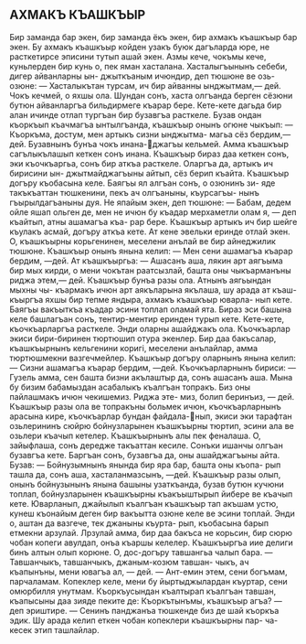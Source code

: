 ## АХМАКЪ КЪАШКЪЫР

Бир заманда бар экен, бир заманда ёкъ экен, бир ахмакъ къашкъыр бар экен. Бу ахмакъ къашкъыр койден узакъ буюк дагъларда юре, не расткетирсе эписини тутып ашай экен.
Азмы кече, чокъмы кече, куньлерден бир кунь о, пек яман хасталана. Хасталыгъынынъ себеби, дигер айванларны ын- джыткъаным ичюндир, деп тюшюне ве озь-озюне:
— Хасталыкътан турсам, ич бир айванны ынджытмам,— дей. Чокъ кечмей, о яхшы ола. Шундан сонъ, хаста олгъанда берген сёзюни бутюн айванларгъа бильдирмеге къарар бере. Кете-кете дагьда бир алан ичинде отлап тургъан бир бузавгъа расткеле. Бузав ондан къоркъып къачмагъа ынтылгъанда, къашкъыр онынъ огюне чыкъып:
— Къоркъма, достум, мен артыкъ сизни ынджытма- магьа сёз бердим,— дей. Бузавнынъ бунъа чокъ инана-джагъы кельмей. Амма къашкъыр сагълыкълашып кеткен сонъ инана.
Къашкъыр бираз даа кеткен сонъ, эки къочкъаргьа, сонъ бир аткъа расткеле. Оларгъа да, артыкъ ич бирисини ын- джытмайджагъыны айтып, сёз берип къайта. Къашкъыр догъру къобасына келе. Баягъы ял алгъан сонъ, о озюнинъ зи- яде такъкъаттан тюшкенини, пекъ ач олгъаныны, къурсагъы- нынъ гъырылдагъаныны дуя.
Не япайым экен, деп тюшюне:
— Бабам, дедем ойле яшап ольген де, мен не ичюн бу къадар мерхаметли олам я, — деп къайтып, атны ашамагъа къа- рар бере.
Къашкъыр артыкъ ич бир шейге къулакъ асмай, догъру аткъа кете. Ат кене эвельки еринде отлай экен. О, къашкъырны корьгенинен, меселени анълай ве бир айнеджилик тюшюне.
Къашкъыр онынъ янына келип:
— Мен сени ашамагъа къарар бердим, —дей.
Ат къашкъыргьа:
— Ашасанъ аша, лякин арт аягъыма бир мых кирди, о мени чокътан раатсызлай, башта оны чыкъарманъны риджа этем,— дей.
Къашкъыр бунъа разы ола. Атнынъ аягьындан мыхны чы- къармакъ ичюн арт аякъларына якълаша, шу арада ат къаш- къыргъа яхшы бир тепме яндыра, ахмакъ къашкъыр юварла- нып кете. Баягъы вакъыткъа къадар эсини топлап оламай ята. Бираз эси башына келе башлагъан сонъ, тентир-ментир еринден турып кете. Кете-кете, къочкъарларгъа расткеле. Энди оларны ашайджакъ ола. Къочкъарлар экиси бири-биринен тюртюшип отура экенлер. Бир даа бакъсалар, къашкъырнынъ кельгенини коригі, меселени анълайлар, амма тюртюшмекни вазгечмейлер.
Къашкъыр догъру оларнынъ янына келип:
— Сизни ашамагъа къарар бердим, —дей.
Къочкъарларнынъ бириси:
— Гузель амма, сен башта бизни акълаштыр да, сонъ ашасанъ аша. Мына бу бизим бабамыздан асабалыкъ къалгъан топракъ. Биз оны пайлашмакъ ичюн чекишемиз. Риджа эте- миз, болип беринъиз, — дей.
Къашкъыр разы ола ве топракъны больмек ичюн, къочкъарларнынъ арасына кире, къочкъарлар бундан файдала-нып, экиси эки тарафтан озьлерининъ сюйрю бойнузларынен къашкъырны тюртип, эсини ала ве озьлери къачып кетелер.
Къашкъырнынъ алы пек феналаша. О, зайыфлаша, сонъ дередже такъаттан кесиле. Сонъки ишанчы олгъан бузавгъа кете. Баргъан сонъ, бузавгъа да, оны ашайджагъыны айта.
Бузав:
— Бойнузымнынъ янында бир яра бар, башта оны къопа- рып ташла да, сонъ аша, хасталанмазсынъ, —дей. Къашкъыр разы олып, онынъ бойнузынынъ янына башыны узаткъанда, бузав бутюн кучюни топлап, бойнузларынен къашкъырны къакъыштырып йибере ве къачып кете.
Юварланып, джайылып къалгъан къашкъыр тап акъшам устю, кунеш къонайым деген бир вакъытта озюне келе ве эсини топлай. Энди о, аштан да вазгече, тек джаныны къурта- рып, къобасына барып етмекни арзулай. Лрзулай амма, бир даа бакъса не корьсин, бир сюрю чобан копеги авулдап, онъа къаршы келелер. Къашкъыргъа иие делиги бинъ алтын олып корюне. О, дос-догъру тавшангьа чалып бара.
— Тавшанчыкъ, тавшанчыкъ, джаным-козюм тавшан- чыкъ, ач къапынъны, мени ювагъа ал, — дей. — Ант-емин этем, сени богъмам, парчаламам. Копеклер келе, мени бу йыртыджылардан къуртар, сени омюрбилля унутмам.
Къоркъусындан къалтырап къалгъан тавшан, къапысыны даа зияде пеките де:
Къоркътынъмы, къашкъыр агъа? — деп эриштире. — Сенинъ панджанъа тюшкенде биз де шай къоркъа эдик.
Шу арада келип еткен чобан копеклери къашкъырны пар- ча-кесек этип ташлайлар.
